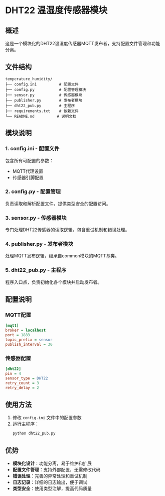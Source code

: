 # DHT22 温湿度传感器模块

## 概述

这是一个模块化的DHT22温湿度传感器MQTT发布者，支持配置文件管理和功能分离。

## 文件结构

```
temperature_humidity/
├── config.ini          # 配置文件
├── config.py           # 配置管理模块
├── sensor.py           # 传感器模块
├── publisher.py        # 发布者模块
├── dht22_pub.py        # 主程序
├── requirements.txt    # 依赖文件
└── README.md          # 说明文档
```

## 模块说明

### 1. config.ini - 配置文件
包含所有可配置的参数：
- MQTT代理设置
- 传感器引脚配置

### 2. config.py - 配置管理
负责读取和解析配置文件，提供类型安全的配置访问。

### 3. sensor.py - 传感器模块
专门处理DHT22传感器的读取逻辑，包含重试机制和错误处理。

### 4. publisher.py - 发布者模块
处理MQTT发布逻辑，继承自common模块的MQTT基类。

### 5. dht22_pub.py - 主程序
程序入口点，负责初始化各个模块并启动发布者。

## 配置说明

### MQTT配置
```ini
[mqtt]
broker = localhost
port = 1883
topic_prefix = sensor
publish_interval = 30
```

### 传感器配置
```ini
[dht22]
pin = 4
sensor_type = DHT22
retry_count = 3
retry_delay = 2
```



## 使用方法

1. 修改 `config.ini` 文件中的配置参数
2. 运行主程序：
   ```bash
   python dht22_pub.py
   ```

## 优势

- **模块化设计**：功能分离，易于维护和扩展
- **配置文件管理**：支持外部配置，无需修改代码
- **错误处理**：完善的异常处理和重试机制
- **日志记录**：详细的日志输出，便于调试
- **类型安全**：使用类型注解，提高代码质量 